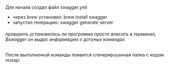 Для начала создал файл swagger.yml

- через brew установил: brew install swagger
- запустил генерацию: swagger generate server

###### проверить установилась ли программа просто вписать в терминал, $swagger он выдас информацию о дотуных командах  ######

После выполненной команды появится сгенерироуанная папка с кодом restapi